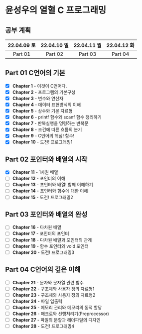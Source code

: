 # 윤성우의 열혈 C 프로그래밍

## 공부 계획

|22.04.09 토|22.04.10 일|22.04.11 월|22.04.12 화|
|:---:|:---:|:---:|:---:|
|Part 01|Part 02|Part 03|Part 04|

## Part 01 C언어의 기본

- [X] <b>Chapter 1</b> - 이것이 C언어다.
- [X] <b>Chapter 2</b> - 프로그램의 기본구성
- [X] <b>Chapter 3</b> - 변수와 연산자
- [X] <b>Chapter 4</b> - 데이터 표현방식의 이해
- [X] <b>Chapter 5</b> - 상수와 기본 자료형
- [X] <b>Chapter 6</b> - printf 함수와 scanf 함수 정리하기
- [X] <b>Chapter 7</b> - 반복실행을 명령하는 반복문
- [X] <b>Chapter 8</b> - 조건에 따른 흐름의 분기 
- [X] <b>Chapter 9</b> - C언어의 핵심! 함수!
- [X] <b>Chapter 10</b> - 도전! 프로그래밍1
 
## Part 02 포인터와 배열의 시작

- [X] <b>Chapter 11</b> - 1차원 배열
- [ ] <b>Chapter 12</b> - 포인터의 이해
- [ ] <b>Chapter 13</b> - 포인터와 배열! 함께 이해하기
- [ ] <b>Chapter 14</b> - 포인터와 함수에 대한 이해
- [ ] <b>Chapter 15</b> - 도전! 프로그래밍2

## Part 03 포인터와 배열의 완성

- [ ] <b>Chapter 16</b> - 다차원 배열
- [ ] <b>Chapter 17</b> - 포인터의 포인터
- [ ] <b>Chapter 18</b> - 다차원 배열과 포인터의 관계
- [ ] <b>Chapter 19</b> - 함수 포인터와 void 포인터
- [ ] <b>Chapter 20</b> - 도전! 프로그래밍3

## Part 04 C언어의 깊은 이해

- [ ] <b>Chapter 21</b> - 문자와 문자열 관련 함수
- [ ] <b>Chapter 22</b> - 구조체와 사용자 정의 자료형1
- [ ] <b>Chapter 23</b> - 구조체와 사용자 정의 자료형2
- [ ] <b>Chapter 24</b> - 파일 입출력
- [ ] <b>Chapter 25</b> - 메모리 관리와 메모리의 동적 할당
- [ ] <b>Chapter 26</b> - 매크로와 선행처리기(Preprocessor)
- [ ] <b>Chapter 27</b> - 파일의 분할과 헤더파일의 디자인
- [ ] <b>Chapter 28</b> - 도전! 프로그래밍4
